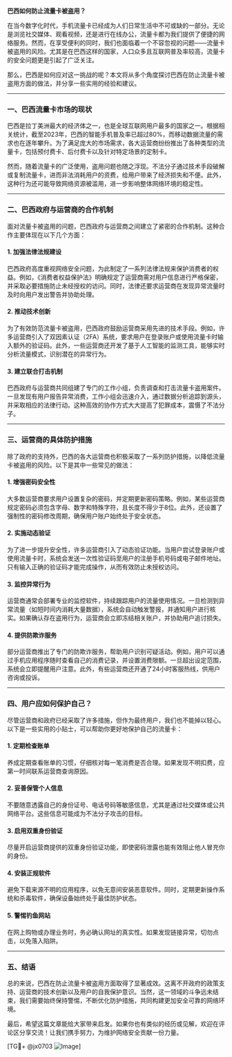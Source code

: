 **巴西如何防止流量卡被盗用？**

在当今数字化时代，手机流量卡已经成为人们日常生活中不可或缺的一部分。无论是浏览社交媒体、观看视频，还是进行在线办公，流量卡都为我们提供了便捷的网络服务。然而，在享受便利的同时，我们也面临着一个不容忽视的问题——流量卡被盗用的风险。尤其是在巴西这样的国家，人口众多且互联网普及率较高，流量卡的安全问题更是引起了广泛关注。

那么，巴西是如何应对这一挑战的呢？本文将从多个角度探讨巴西在防止流量卡被盗用方面的做法，并分享一些实用的经验和建议。

---

### **一、巴西流量卡市场的现状**

巴西是拉丁美洲最大的经济体之一，也是全球互联网用户最多的国家之一。根据相关统计，截至2023年，巴西的智能手机普及率已超过80%，而移动数据流量的需求也在逐年攀升。为了满足庞大的市场需求，各大运营商纷纷推出了各种类型的流量卡，包括预付费卡、后付费卡以及针对特定场景的定制卡。

然而，随着流量卡的广泛使用，盗用问题也随之浮现。不法分子通过技术手段破解或复制流量卡，进而非法消耗用户的资费，给用户带来了经济损失和不便。此外，这种行为还可能导致网络资源被滥用，进一步影响整体网络环境的稳定性。

---

### **二、巴西政府与运营商的合作机制**

面对流量卡被盗用的问题，巴西政府与运营商之间建立了紧密的合作机制。这种合作主要体现在以下几个方面：

#### 1. **加强法律法规建设**
巴西政府高度重视网络安全问题，为此制定了一系列法律法规来保护消费者的权益。例如，《消费者权益保护法》明确规定了运营商需对用户信息进行严格保密，并采取必要措施防止未经授权的访问。同时，法律还要求运营商在发现异常流量时及时向用户发出警告并协助处理。

#### 2. **推动技术创新**
为了有效防范流量卡被盗用，巴西政府鼓励运营商采用先进的技术手段。例如，许多运营商引入了双因素认证（2FA）系统，要求用户在登录账户或使用流量卡时输入额外的验证码。此外，一些运营商还开发了基于人工智能的监测工具，能够实时分析流量模式，识别潜在的异常行为。

#### 3. **建立联合打击机制**
巴西政府与运营商共同组建了专门的工作小组，负责调查和打击流量卡盗用案件。一旦发现有用户报告异常消费，工作小组会迅速介入，通过数据分析追踪到源头，并采取相应的法律行动。这种高效的协作方式大大提高了犯罪成本，震慑了不法分子。

---

### **三、运营商的具体防护措施**

除了政府的支持外，巴西的各大运营商也积极采取了一系列防护措施，以降低流量卡被盗用的风险。以下是其中一些常见的做法：

#### 1. **增强密码安全性**
大多数运营商要求用户设置复杂的密码，并定期更新密码策略。例如，某些运营商规定密码必须包含字母、数字和特殊字符，且长度不得少于8位。此外，还设置了强制性的密码修改周期，确保用户账户始终处于安全状态。

#### 2. **实施动态验证**
为了进一步提升安全性，许多运营商引入了动态验证功能。当用户尝试登录账户或使用流量卡时，系统会发送一次性验证码至用户的注册手机号码或电子邮件地址。只有输入正确的验证码才能完成操作，从而有效防止未授权访问。

#### 3. **监控异常行为**
运营商通常会部署专业的监控软件，持续跟踪用户的流量使用情况。一旦检测到异常流量（如短时间内消耗大量数据），系统会自动触发警报，并通知用户进行核实。如果确认存在盗用行为，运营商会立即冻结相关账户，并协助用户追讨损失。

#### 4. **提供防欺诈服务**
部分运营商推出了专门的防欺诈服务，帮助用户识别可疑活动。例如，用户可以通过手机应用程序随时查看自己的消费记录，并设置消费限额。一旦超出设定范围，系统会立即提醒用户注意。此外，有些运营商还开通了24小时客服热线，供用户咨询或投诉。

---

### **四、用户应如何保护自己？**

尽管运营商和政府已经采取了许多措施，但作为最终用户，我们也不能掉以轻心。以下是一些实用的小贴士，可以帮助你更好地保护自己的流量卡：

#### 1. **定期检查账单**
养成定期查看账单的习惯，仔细核对每一笔消费是否合理。如果发现不明扣费，应第一时间联系运营商查询原因。

#### 2. **妥善保管个人信息**
不要随意透露自己的身份证号、电话号码等敏感信息，尤其是通过社交媒体或公共网络平台。这些信息可能成为不法分子攻击的目标。

#### 3. **启用双重身份验证**
尽量开启运营商提供的双重身份验证功能，即使密码泄露也能有效阻止他人冒充你的身份。

#### 4. **安装正规软件**
避免下载来源不明的应用程序，以免无意间安装恶意软件。同时，定期更新操作系统和杀毒软件，确保设备始终处于最佳防护状态。

#### 5. **警惕钓鱼网站**
在网上购物或办理业务时，务必确认网址的真实性。如果发现链接异常，切勿点击，以免落入陷阱。

---

### **五、结语**

总的来说，巴西在防止流量卡被盗用方面取得了显著成效。这离不开政府的政策支持、运营商的技术创新以及用户的自我保护意识。当然，这一领域的斗争远未结束，我们需要始终保持警惕，不断优化防护措施，共同构建更加安全可靠的网络环境。

最后，希望这篇文章能给大家带来启发。如果你也有类似的经历或见解，欢迎在评论区分享交流！让我们携手努力，为维护网络安全贡献一份力量。

[TG💪+ @jx0703 ![Image](https://github.com/user-attachments/assets/dbca1d08-cadb-493c-b0ec-ad6f7a83f270)]